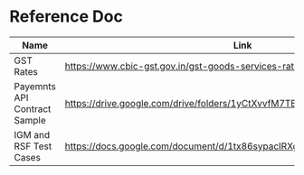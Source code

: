 # Reference Doc

| Name                         | Link                                                                      |
| ---------------------------- | ------------------------------------------------------------------------- |
| GST Rates                    | https://www.cbic-gst.gov.in/gst-goods-services-rates.html                 |
| Payemnts API Contract Sample | https://drive.google.com/drive/folders/1yCtXvvfM7TE8LsjHet_UK5K5KNkQah6U  |
| IGM and RSF Test Cases       | https://docs.google.com/document/d/1tx86sypacIRXgL9nlNBdvHz7cYQjQoyC/edit |
